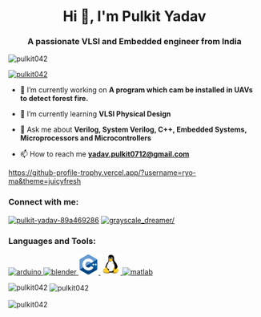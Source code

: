 <h1 align="center">Hi 👋, I'm Pulkit Yadav</h1>
<h3 align="center">A passionate VLSI and Embedded engineer from India</h3>

<p align="left"> <img src="https://komarev.com/ghpvc/?username=pulkit042&label=Profile%20views&color=0e75b6&style=flat" alt="pulkit042" /> </p>

<p align="left"> <a href="https://github.com/ryo-ma/github-profile-trophy"><img src="https://github-profile-trophy.vercel.app/?username=pulkit042" alt="pulkit042" /></a> </p>

- 🔭 I’m currently working on **A program which cam be installed in UAVs to detect forest fire.**

- 🌱 I’m currently learning **VLSI Physical Design**

- 💬 Ask me about **Verilog, System Verilog, C++, Embedded Systems, Microprocessors and Microcontrollers**

- 📫 How to reach me **yadav.pulkit0712@gmail.com**

https://github-profile-trophy.vercel.app/?username=ryo-ma&theme=juicyfresh

<h3 align="left">Connect with me:</h3>
<p align="left">
<a href="https://linkedin.com/in/pulkit-yadav-89a469286" target="blank"><img align="center" src="https://raw.githubusercontent.com/rahuldkjain/github-profile-readme-generator/master/src/images/icons/Social/linked-in-alt.svg" alt="pulkit-yadav-89a469286" height="30" width="40" /></a>
<a href="https://instagram.com/grayscale_dreamer/" target="blank"><img align="center" src="https://raw.githubusercontent.com/rahuldkjain/github-profile-readme-generator/master/src/images/icons/Social/instagram.svg" alt="grayscale_dreamer/" height="30" width="40" /></a>
</p>

<h3 align="left">Languages and Tools:</h3>
<p align="left"> <a href="https://www.arduino.cc/" target="_blank" rel="noreferrer"> <img src="https://cdn.worldvectorlogo.com/logos/arduino-1.svg" alt="arduino" width="40" height="40"/> </a> <a href="https://www.blender.org/" target="_blank" rel="noreferrer"> <img src="https://download.blender.org/branding/community/blender_community_badge_white.svg" alt="blender" width="40" height="40"/> </a> <a href="https://www.w3schools.com/cpp/" target="_blank" rel="noreferrer"> <img src="https://raw.githubusercontent.com/devicons/devicon/master/icons/cplusplus/cplusplus-original.svg" alt="cplusplus" width="40" height="40"/> </a> <a href="https://www.linux.org/" target="_blank" rel="noreferrer"> <img src="https://raw.githubusercontent.com/devicons/devicon/master/icons/linux/linux-original.svg" alt="linux" width="40" height="40"/> </a> <a href="https://www.mathworks.com/" target="_blank" rel="noreferrer"> <img src="https://upload.wikimedia.org/wikipedia/commons/2/21/Matlab_Logo.png" alt="matlab" width="40" height="40"/> </a> </p>

<p><img align="left" src="https://github-readme-stats.vercel.app/api/top-langs?username=pulkit042&show_icons=true&locale=en&layout=compact" alt="pulkit042" /></p>

<p>&nbsp;<img align="center" src="https://github-readme-stats.vercel.app/api?username=pulkit042&show_icons=true&locale=en" alt="pulkit042" /></p>

<p><img align="center" src="https://github-readme-streak-stats.herokuapp.com/?user=pulkit042&" alt="pulkit042" /></p>
